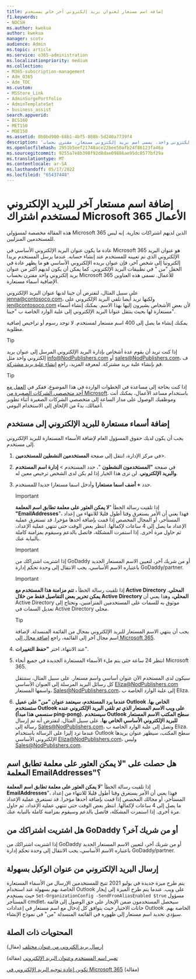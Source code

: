 ```yaml
---
title: إضافة اسم مستعار لعنوان بريد إلكتروني آخر خاص بمستخدم
f1.keywords:
- NOCSH
ms.author: kwekua
author: kwekua
manager: scotv
audience: Admin
ms.topic: article
ms.service: o365-administration
ms.localizationpriority: medium
ms.collection:
- M365-subscription-management
- Adm_O365
- Adm_TOC
ms.custom:
- MSStore_Link
- AdminSurgePortfolio
- AdminTemplateSet
- business_assist
search.appverid:
- BCS160
- MET150
- MOE150
ms.assetid: 0b0bd900-68b1-4bf5-808b-5d240a7739f4
description: 'تعرف على كيفية الحصول على أكثر من عنوان بريد إلكتروني واحد، يسمى اسم بريد إلكتروني مستعار، مقترن بحساب Microsoft 365 للأعمال. '
ms.openlocfilehash: 2951b5eef21748ace22bee50afb24f86123fa46a
ms.sourcegitcommit: 9255a7e8b398f92d8dae09886ae95dc8577bf29a
ms.translationtype: MT
ms.contentlocale: ar-SA
ms.lasthandoff: 05/17/2022
ms.locfileid: "65437448"
---
```

# <a name="add-another-email-alias-for-a-microsoft-365-business-subscription-user"></a>إضافة اسم مستعار آخر للبريد الإلكتروني لمستخدم اشتراك Microsoft 365 الأعمال
  
هذه المقالة مخصصة لمسؤولي Microsoft 365 الذين لديهم اشتراكات تجارية. إنه ليس للمستخدمين المنزليين.
  
عادة ما يكون عنوان البريد الإلكتروني الأساسي في Microsoft 365 هو عنوان البريد الإلكتروني الذي تم تعيينه للمستخدم عند إنشاء حسابه. عندما يرسل المستخدم بريدا إلكترونيا إلى شخص آخر، فإن عنوان بريده الإلكتروني الأساسي هو ما يظهر عادة في الحقل  *"من*  " في تطبيقات البريد الإلكتروني. كما يمكن أن يكون لديهم أكثر من عنوان بريد إلكتروني واحد مقترن بحساب Microsoft 365 للأعمال. تسمى هذه العناوين الإضافية أسماء مستعارة. 
  
على سبيل المثال، لنفترض أن جينا لديها عنوان البريد الإلكتروني jenna@contosoco.com، ولكنها تريد أيضا تلقي البريد الإلكتروني على jen@contosoco.com لأن بعض الأشخاص يشيرون إليها بهذا الاسم. يمكنك إنشاء أسماء مستعارة لها بحيث ينتقل عنوانا البريد الإلكتروني إلى علبة الوارد الخاصة ب "جينا".
  
يمكنك إنشاء ما يصل إلى 400 اسم مستعار لمستخدم. لا توجد رسوم أو تراخيص إضافية مطلوبة.
  
> [!Tip]
> إذا كنت تريد أن يقوم عدة أشخاص بإدارة البريد الإلكتروني المرسل إلى عنوان بريد إلكتروني واحد مثل info@NodPublishers.com أو sales@NodPublishers.com، ف قم بإنشاء علبة بريد مشتركة. لمعرفة المزيد، راجع [إنشاء علبة بريد مشتركة](create-a-shared-mailbox.md).

> [!TIP]
> إذا كنت بحاجة إلى مساعدة في الخطوات الواردة في هذا الموضوع، ففكر في [العمل مع أحد متخصصي الشركات الصغيرة من Microsoft](https://go.microsoft.com/fwlink/?linkid=2186871). باستخدام مساعد الأعمال، يمكنك أنت وموظفيك الوصول على مدار الساعة إلى متخصصي الشركات الصغيرة أثناء تطوير أعمالك، بدءً من الإلحاق إلى الاستخدام اليومي.
  
## <a name="add-email-aliases-to-a-user"></a>إضافة أسماء مستعارة للبريد الإلكتروني إلى مستخدم

يجب أن يكون لديك حقوق المسؤول العام لإضافة الأسماء المستعارة للبريد الإلكتروني إلى مستخدم.

1. في مركز الإدارة، انتقل إلى صفحة **المستخدمين النشطين للمستخدمين**\>.<a href="https://go.microsoft.com/fwlink/p/?linkid=834822" target="_blank"></a>

2. في صفحة **"المستخدمون النشطون** "، حدد المستخدم > **إدارة اسم المستخدم والبريد الإلكتروني**. لن ترى هذا الخيار إذا لم يكن لدى الشخص ترخيص معين له. 
    
3. حدد **+ أضف اسما مستعارا** وأدخل اسما مستعارا جديدا للمستخدم.   
    
    > [!Important] 
    > إذا تلقيت رسالة الخطأ "**لا يمكن العثور على معلمة تطابق اسم المعلمة "EmailAddresses**"، فهذا يعني أن الأمر يستغرق وقتا أطول قليلا للانتهاء من إعداد المستأجر، أو المجال المخصص إذا قمت بإضافة أحدها مؤخرا. قد تستغرق عملية الإعداد ما يصل إلى 4 ساعات لإكمالها. انتظر بعض الوقت حتى تنتهي عملية الإعداد، ثم حاول مرة أخرى. إذا استمرت المشكلة، فاتصل بالدعم وسيقوم بمزامنة كاملة بالنيابة عنك.
    
  
    > [!IMPORTANT]
    > إذا اشتريت اشتراكك من GoDaddy أو من شريك آخر، لتعيين الاسم المستعار الجديد باعتباره الاسم الأساسي، يجب الانتقال إلى وحدة تحكم إدارة GoDaddy/partner. 


   > [!IMPORTANT]
   >  إذا تلقيت رسالة الخطأ **، تتم مزامنة هذا المستخدم مع Active Directory المحلي. يمكن تحرير بعض التفاصيل فقط من خلال Active Directory المحلي،** وهذا يعني أن Active Directory موثوق به للسمات على المستخدمين المتزامنين، وتحتاج إلى تعديل السمات في Active Directory محلي.
  
    > [!TIP]
    > يجب أن ينتهي الاسم المستعار للبريد الإلكتروني بمجال من القائمة المنسدلة. لإضافة اسم مجال آخر إلى القائمة، راجع [إضافة مجال إلى Microsoft 365](../setup/add-domain.md). 
  
     
5. عند الانتهاء، اختر **"حفظ التغييرات**".
    
6. انتظر 24 ساعة حتى يتم ملء الأسماء المستعارة الجديدة في جميع أنحاء Microsoft 365.
    
    سيكون لدى المستخدم الآن عنوان أساسي واسم مستعار. على سبيل المثال، ستنتقل كل رسائل البريد المرسلة إلى العنوان الأساسي Eliza@NodPublishers.com واسمها المستعار، Sales@NodPublishers.com، إلى علبة الوارد الخاصة ب Eliza.
    
  
7. **عندما يرد المستخدم، سيعتمد عنوان *"من*" على عميل Outlook الخاص بها. ستستخدم Outlook على ويب الاسم المستعار الذي تم تلقي البريد الإلكتروني عنده (سنسمي هذا مبدأ ping-pong). سيستخدم Outlook سطح المكتب الاسم المستعار للبريد الإلكتروني الأساسي الخاص بها.** على سبيل المثال، لنفترض أنه تم إرسال رسالة إلى Sales@NodPublishers.com، وتصل إلى علبة الوارد الخاصة ب Eliza. عندما ترد إليزا على الرسالة باستخدام Outlook سطح المكتب، سيظهر عنوان بريدها الإلكتروني الأساسي Eliza@NodPublishers.com، وليس Sales@NodPublishers.com.
    
## <a name="did-you-get-a-parameter-cannot-be-found-that-matches-parameter-name-emailaddresses"></a>هل حصلت على "لا يمكن العثور على معلمة تطابق اسم المعلمة EmailAddresses"؟

إذا تلقيت رسالة الخطأ "**لا يمكن العثور على معلمة تطابق اسم المعلمة EmailAddresses**"، فهذا يعني أن الأمر يستغرق وقتا أطول قليلا للانتهاء من إعداد المستأجر، أو مجالك المخصص إذا قمت بإضافة أحدها مؤخرا. قد تستغرق عملية الإعداد ما يصل إلى 4 ساعات لإكمالها. انتظر بعض الوقت حتى تنتهي عملية الإعداد، ثم حاول مرة أخرى. إذا استمرت المشكلة، فاتصل بالدعم وسيقوم بمزامنة كاملة بالنيابة عنك.
  
## <a name="did-you-purchase-your-subscription-from-godaddy-or-another-partner"></a>هل اشتريت اشتراكك من GoDaddy أو من شريك آخر؟


إذا اشتريت اشتراكك من GoDaddy أو من شريك آخر، لتعيين الاسم المستعار الجديد باعتباره الاسم الأساسي، يجب الانتقال إلى وحدة تحكم إدارة GoDaddy/partner.

## <a name="sending-email-from-the-proxy-address-easily"></a>إرسال البريد الإلكتروني من عنوان الوكيل بسهولة

يتم طرح ميزة جديدة في يوليو 2021 تتيح للمستخدمين الإرسال من الأسماء المستعارة الخاصة بهم بسهولة عند استخدام Outlook على ويب. عندما يتم طرح الميزة إلى إيجار حيث يستخدم `Set-OrganizationConfig -SendFromAliasEnabled $true` مسؤول المستأجر cmdlet، سيحصل المستخدمون ضمن الإيجار على حق الوصول إلى قائمة خانات الاختيار حيث يتوافق كل إدخال مع اسم مستعار في إعدادات Outlook الخاصة بهم. سيؤدي تحديد اسم مستعار إلى ظهوره في القائمة المنسدلة "من" في نموذج الإنشاء.
  
## <a name="related-content"></a>المحتويات ذات الصلة

[إرسال بريد إلكتروني من عنوان مختلف](https://support.microsoft.com/office/ccba89cb-141c-4a36-8c56-6d16a8556d2e) (مقال)

[تغيير اسم المستخدم وعنوان البريد الإلكتروني](../add-users/change-a-user-name-and-email-address.md) (مقالة)

[تكوين إعادة توجيه البريد الإلكتروني في Microsoft 365](configure-email-forwarding.md) (مقالة)
